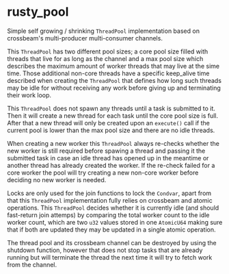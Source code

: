 # rusty_pool

Simple self growing / shrinking `ThreadPool` implementation based on crossbeam's
multi-producer multi-consumer channels.

This `ThreadPool` has two different pool sizes; a core pool size filled with
threads that live for as long as the channel and a max pool size which describes
the maximum amount of worker threads that may live at the sime time.
Those additional non-core threads have a specific keep_alive time described when
creating the `ThreadPool` that defines how long such threads may be idle for
without receiving any work before giving up and terminating their work loop.

This `ThreadPool` does not spawn any threads until a task is submitted to it.
Then it will create a new thread for each task until the core pool size is full.
After that a new thread will only be created upon an `execute()` call if the
current pool is lower than the max pool size and there are no idle threads.

When creating a new worker this `ThreadPool` always re-checks whether the new worker
is still required before spawing a thread and passing it the submitted task in case
an idle thread has opened up in the meantime or another thread has already created
the worker. If the re-check failed for a core worker the pool will try creating a
new non-core worker before deciding no new worker is needed.

Locks are only used for the join functions to lock the `Condvar`, apart from that
this `ThreadPool` implementation fully relies on crossbeam and atomic operations.
This `ThreadPool` decides whether it is currently idle (and should fast-return
join attemps) by comparing the total worker count to the idle worker count, which
are two `u32` values stored in one `AtomicU64` making sure that if both are updated
they may be updated in a single atomic operation.

The thread pool and its crossbeam channel can be destroyed by using the shutdown
function, however that does not stop tasks that are already running but will
terminate the thread the next time it will try to fetch work from the channel.